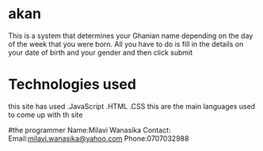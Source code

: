 # akan
This is a system that determines your Ghanian name depending on the day of the week that you were born. All you have to do is fill in the details on your date of birth and your gender and then click submit

# Technologies used
this site has used 
  .JavaScript
  .HTML
  .CSS
  this are the main languages used to come up with th site
  
 #the programmer
  Name:Milavi Wanasika
  Contact:
          Email:milavi.wanasika@yahoo.com
          Phone:0707032988
